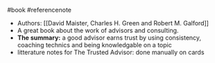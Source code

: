 #book #referencenote
- Authors: [[David Maister, Charles H. Green and Robert M. Galford]]
- A great book about the work of advisors and consulting.
- **The summary:** a good advisor earns trust by using consistency, coaching technics and being knowledgable on a topic
- litterature notes for The Trusted Advisor: done manually on cards
